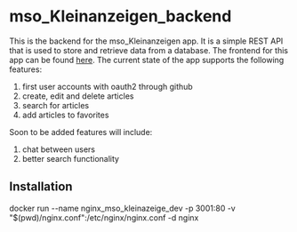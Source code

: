 # mso_Kleinanzeigen_backend

This is the backend for the mso_Kleinanzeigen app. It is a simple REST API that is used to store and retrieve data from a database. The frontend for this app can be found [here](https://github.com/MajoKl/mso_Kleinanzeigen_frontend). The current state of the app supports the following features:

1. first user accounts with oauth2 through github
2. create, edit and delete articles
3. search for articles
4. add articles to favorites

Soon to be added features will include:

1. chat between users
2. better search functionality



## Installation
docker run --name nginx_mso_kleinazeige_dev -p 3001:80 -v "$(pwd)/nginx.conf":/etc/nginx/nginx.conf -d nginx


